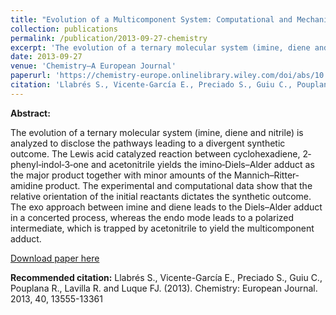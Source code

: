 ```yaml
---
title: "Evolution of a Multicomponent System: Computational and Mechanistic Studies on the Chemo‐and Stereoselectivity of a Divergent Process"
collection: publications
permalink: /publication/2013-09-27-chemistry
excerpt: 'The evolution of a ternary molecular system (imine, diene and nitrile) is analyzed to disclose the pathways leading to a divergent synthetic outcome. The Lewis acid catalyzed reaction between cyclohexadiene, 2‐phenyl‐indol‐3‐one and acetonitrile yields the imino‐Diels–Alder adduct as the major product together with minor amounts of the Mannich–Ritter‐amidine product. The experimental and computational data show that the relative orientation of the initial reactants dictates the synthetic outcome. The exo approach between imine and diene leads to the Diels–Alder adduct in a concerted process, whereas the endo mode leads to a polarized intermediate, which is trapped by acetonitrile to yield the multicomponent adduct.'
date: 2013-09-27
venue: 'Chemistry–A European Journal'
paperurl: 'https://chemistry-europe.onlinelibrary.wiley.com/doi/abs/10.1002/chem.201302072'
citation: 'Llabrés S., Vicente-García E., Preciado S., Guiu C., Pouplana R., Lavilla R. and Luque FJ. (2013). Chemistry: European Journal. 2013, 40, 13555-13361'
---
```



**Abstract:**

The evolution of a ternary molecular system (imine, diene and nitrile) is analyzed to disclose the pathways leading to a divergent synthetic outcome. The Lewis acid catalyzed reaction between cyclohexadiene, 2‐phenyl‐indol‐3‐one and acetonitrile yields the imino‐Diels–Alder adduct as the major product together with minor amounts of the Mannich–Ritter‐amidine product. The experimental and computational data show that the relative orientation of the initial reactants dictates the synthetic outcome. The exo approach between imine and diene leads to the Diels–Alder adduct in a concerted process, whereas the endo mode leads to a polarized intermediate, which is trapped by acetonitrile to yield the multicomponent adduct.

[Download paper here](https://chemistry-europe.onlinelibrary.wiley.com/doi/abs/10.1002/chem.201302072)

**Recommended citation:** Llabrés S., Vicente-García E., Preciado S., Guiu C., Pouplana R., Lavilla R. and Luque FJ. (2013). Chemistry: European Journal. 2013, 40, 13555-13361
